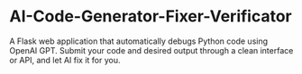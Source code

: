# AI-Code-Generator-Fixer-Verificator
A Flask web application that automatically debugs Python code using OpenAI GPT. Submit your code and desired output through a clean interface or API, and let AI fix it for you.
